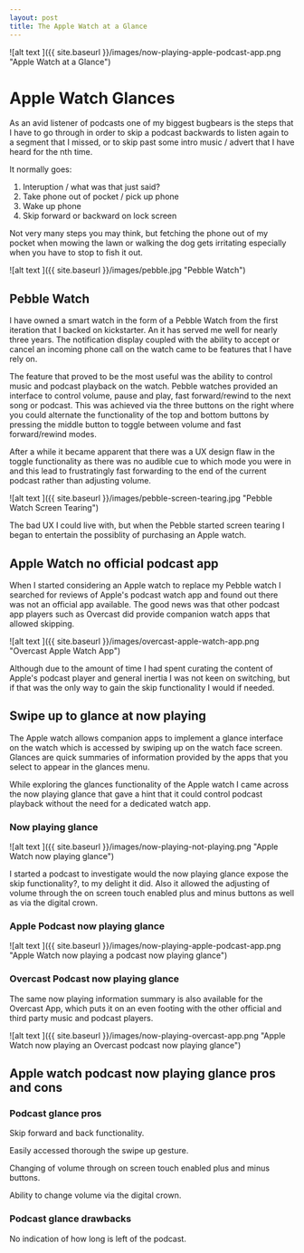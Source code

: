 ```yaml
---
layout: post
title: The Apple Watch at a Glance 
---
```


![alt text ]({{ site.baseurl }}/images/now-playing-apple-podcast-app.png "Apple Watch at a Glance")

# Apple Watch Glances

As an avid listener of podcasts one of my biggest bugbears is the steps that I have to go 
through in order to skip a podcast backwards to listen again to a segment that I missed, or 
to skip past some intro music / advert that I have heard for the nth time.

It normally goes:

1. Interuption / what was that just said?
2. Take phone out of pocket / pick up phone
3. Wake up phone
4. Skip forward or backward on lock screen

Not very many steps you may think, but fetching the phone out of my pocket when mowing the 
lawn or walking the dog gets irritating especially when you have to stop to fish it out. 

![alt text ]({{ site.baseurl }}/images/pebble.jpg "Pebble Watch")

## Pebble Watch

I have owned a smart watch in the form of a Pebble Watch from the first iteration that I 
backed on kickstarter. An it has served me well for nearly three years. The notification 
display coupled with the ability to accept or cancel an incoming phone call on the watch 
came to be features that I have rely on.

The feature that proved to be the most useful was the ability to control music and podcast 
playback on the watch. Pebble watches provided an interface to control volume, pause and 
play, fast forward/rewind to the next song or podcast. This was achieved via the three 
buttons on the right where you could alternate the functionality of the top and bottom 
buttons by pressing the middle button to toggle between volume and fast forward/rewind modes.

After a while it became apparent that there 
was a UX design flaw in the toggle functionality as there was no audible cue to which mode 
you were in and this lead to frustratingly fast forwarding to the end of the current podcast 
rather than adjusting volume.

![alt text ]({{ site.baseurl }}/images/pebble-screen-tearing.jpg "Pebble Watch Screen Tearing")

The bad UX I could live with, but when the Pebble started screen tearing I began to 
entertain the possiblity of purchasing an Apple watch.



## Apple Watch no official podcast app

When I started considering an Apple watch to replace my Pebble watch I searched for reviews of 
Apple's podcast watch app and found out there was not an official app available. The good 
news was that other podcast app players such as Overcast did provide companion watch apps 
that allowed skipping. 

![alt text ]({{ site.baseurl }}/images/overcast-apple-watch-app.png "Overcast Apple Watch App")

Although due to the amount of time I had spent curating the content of Apple's podcast player and 
general inertia I was not keen on switching, but if that was the only way to gain the skip 
functionality I would if needed.  


## Swipe up to glance at now playing

The Apple watch allows companion apps to implement a glance interface on the watch which is 
accessed by swiping up on the watch face screen. Glances are quick summaries of 
information provided by the apps that you select to appear in the glances menu.

While exploring the glances functionality of the Apple watch I came across the now playing 
glance that gave a hint that it could control podcast playback without the need for a 
dedicated watch app.

### Now playing glance
![alt text ]({{ site.baseurl }}/images/now-playing-not-playing.png "Apple Watch now playing glance")

I started a podcast to investigate would the now playing glance expose the skip functionality?, 
to my delight it did. Also it allowed the adjusting of volume through the on screen 
touch enabled plus and minus buttons as well as via the digital crown.

### Apple Podcast now playing glance
![alt text ]({{ site.baseurl }}/images/now-playing-apple-podcast-app.png "Apple Watch now playing a podcast now playing glance")


### Overcast Podcast now playing glance

The same now playing information summary is also available for the Overcast App, which puts it 
on an even footing with the other official and third party music and podcast players.

![alt text ]({{ site.baseurl }}/images/now-playing-overcast-app.png "Apple Watch now playing an Overcast podcast now playing glance")


## Apple watch podcast now playing glance pros and cons

### Podcast glance pros

Skip forward and back functionality. 

Easily accessed thorough the swipe up gesture. 

Changing of volume through on screen touch enabled plus and minus buttons. 

Ability to change volume via the digital crown. 


### Podcast glance drawbacks

No indication of how long is left of the podcast.
